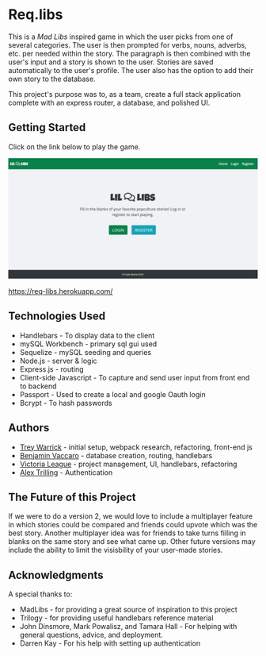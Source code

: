 
# Req.libs
This is a *Mad Libs* inspired game in which the user picks from one of several categories. The user
is then prompted for verbs, nouns, adverbs, etc. per needed within the story. The paragraph is then combined with the user's input and a story is shown to the user. Stories are saved automatically to the user's profile. The user also has the option to add their own story to the database.

This project's purpose was to, as a team, create a full stack application complete with an express router, a database, and polished UI.

## Getting Started

Click on the link below to play the game.

 ![image](public/img/titlePage.png)

https://req-libs.herokuapp.com/

## Technologies Used

* Handlebars - To display data to the client
* mySQL Workbench - primary sql gui used
* Sequelize - mySQL seeding and queries
* Node.js - server & logic
* Express.js - routing
* Client-side Javascript - To capture and send user input from front end to backend
* Passport - Used to create a local and google Oauth login
* Bcrypt - To hash passwords


 ## Authors

* [Trey Warrick](https://github.com/iQuixotic) - initial setup, webpack research, refactoring, front-end js
* [Benjamin Vaccaro](https://github.com/BenjaminJVaccaro) - database creation, routing, handlebars  
* [Victoria League](https://github.com/vleague2/) - project management, UI, handlebars, refactoring 
* [Alex Trilling](https://github.com/Atrill90) - Authentication 


## The Future of this Project
If we were to do a version 2, we would love to include a multiplayer feature in which stories could be compared and friends could upvote which was the best story. Another multiplayer idea was for friends to take turns filling in blanks on the same story and see what came up. Other future versions may include the ability to limit the visisbility of your user-made stories.


## Acknowledgments

A special thanks to:

* MadLibs - for providing a great source of inspiration to this project
* Trilogy -  for providing useful handlebars reference material 
* John Dinsmore, Mark Powalisz, and Tamara Hall - For helping with general questions, advice, and deployment. 
* Darren Kay - For his help with setting up authentication  




